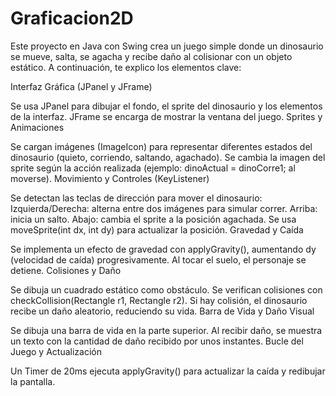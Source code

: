# Graficacion2D

Este proyecto en Java con Swing crea un juego simple donde un dinosaurio se mueve, salta, se agacha y recibe daño al colisionar con un objeto estático. A continuación, te explico los elementos clave:

Interfaz Gráfica (JPanel y JFrame)

Se usa JPanel para dibujar el fondo, el sprite del dinosaurio y los elementos de la interfaz.
JFrame se encarga de mostrar la ventana del juego.
Sprites y Animaciones

Se cargan imágenes (ImageIcon) para representar diferentes estados del dinosaurio (quieto, corriendo, saltando, agachado).
Se cambia la imagen del sprite según la acción realizada (ejemplo: dinoActual = dinoCorre1; al moverse).
Movimiento y Controles (KeyListener)

Se detectan las teclas de dirección para mover el dinosaurio:
Izquierda/Derecha: alterna entre dos imágenes para simular correr.
Arriba: inicia un salto.
Abajo: cambia el sprite a la posición agachada.
Se usa moveSprite(int dx, int dy) para actualizar la posición.
Gravedad y Caída

Se implementa un efecto de gravedad con applyGravity(), aumentando dy (velocidad de caída) progresivamente.
Al tocar el suelo, el personaje se detiene.
Colisiones y Daño

Se dibuja un cuadrado estático como obstáculo.
Se verifican colisiones con checkCollision(Rectangle r1, Rectangle r2).
Si hay colisión, el dinosaurio recibe un daño aleatorio, reduciendo su vida.
Barra de Vida y Daño Visual

Se dibuja una barra de vida en la parte superior.
Al recibir daño, se muestra un texto con la cantidad de daño recibido por unos instantes.
Bucle del Juego y Actualización

Un Timer de 20ms ejecuta applyGravity() para actualizar la caída y redibujar la pantalla.
